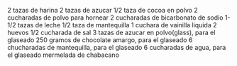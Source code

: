  2 tazas de harina 
 2 tazas de azucar 
 1/2 taza de cocoa en polvo 
 2 cucharadas de polvo para hornear 
 2 cucharadas de bicarbonato de sodio
 1-1/2 tazas de leche 
 1/2 taza de mantequilla
 1 cuchara de vainilla liquida 
 2 huevos 
 1/2 cucharada de sal 
 3 tazas de azucar en polvo(glass), para el glaseado 
 250 gramos de chocolate amargo, para el glaseado
 6 chucharadas de mantequilla, para el glaseado
 6 cucharadas de agua, para el glaseado
 mermelada de chabacano  